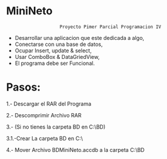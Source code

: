 # MiniNeto

						Proyecto Pimer Parcial Programacion IV

- Desarrollar una aplicacion que este dedicada a algo,
- Conectarse con una base de datos,
- Ocupar Insert, update & select,
- Usar ComboBox & DataGriedView,
- El programa debe ser Funcional.


# Pasos:

1.- Descargar el RAR del Programa
<p>2.- Descomprimir Archivo RAR</p>
<p>3.- (Si no tienes la carpeta BD en C:\BD)</p>
<p>     3.1.-Crear La carpeta BD en C:\</p>
<p>4.- Mover Archivo BDMiniNeto.accdb a la carpeta C:\BD</p>
